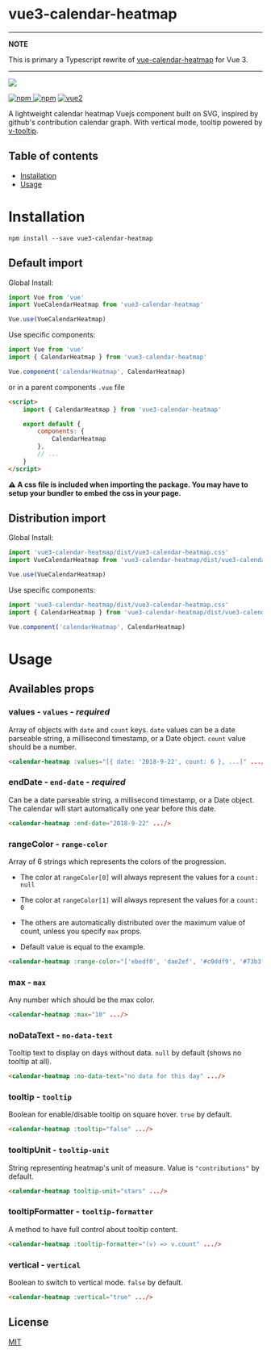 # vue3-calendar-heatmap

---
**NOTE**

This is primary a Typescript rewrite of [vue-calendar-heatmap](https://github.com/julienr114/vue-calendar-heatmap) for Vue 3.

---


![](https://i.imgur.com/ntYYTKX.png)

[![npm](https://img.shields.io/npm/v/vue3-calendar-heatmap.svg) ![npm](https://img.shields.io/npm/dm/vue3-calendar-heatmap.svg)](https://www.npmjs.com/package/vue3-calendar-heatmap)
[![vue2](https://img.shields.io/badge/vue-3.x-brightgreen.svg)](https://vuejs.org/)

A lightweight calendar heatmap Vuejs component built on SVG, inspired by github's contribution calendar graph. With vertical mode, tooltip powered
by [v-tooltip](https://github.com/Akryum/v-tooltip).

## Table of contents

- [Installation](#installation)
- [Usage](#usage)

# Installation

```shell
npm install --save vue3-calendar-heatmap
```

## Default import

Global Install:

```javascript
import Vue from 'vue'
import VueCalendarHeatmap from 'vue3-calendar-heatmap'

Vue.use(VueCalendarHeatmap)
```

Use specific components:

```javascript
import Vue from 'vue'
import { CalendarHeatmap } from 'vue3-calendar-heatmap'

Vue.component('calendarHeatmap', CalendarHeatmap)
```

or in a parent components `.vue` file

```html
<script>
    import { CalendarHeatmap } from 'vue3-calendar-heatmap'

    export default {
        components: {
            CalendarHeatmap
        },
        // ...
    }
</script>
```

**⚠️ A css file is included when importing the package. You may have to setup your bundler to embed the css in your page.**

## Distribution import

Global Install:

```javascript
import 'vue3-calendar-heatmap/dist/vue3-calendar-heatmap.css'
import VueCalendarHeatmap from 'vue3-calendar-heatmap/dist/vue3-calendar-heatmap.common'

Vue.use(VueCalendarHeatmap)
```

Use specific components:

```javascript
import 'vue3-calendar-heatmap/dist/vue3-calendar-heatmap.css'
import { CalendarHeatmap } from 'vue3-calendar-heatmap/dist/vue3-calendar-heatmap.common'

Vue.component('calendarHeatmap', CalendarHeatmap)
```

# Usage

## Availables props

### **values** - `values` - _required_
Array of objects with `date` and `count` keys. `date` values can be a date parseable string, a millisecond timestamp, or a Date object. `count` value should be
a number.

```html
<calendar-heatmap :values="[{ date: '2018-9-22', count: 6 }, ...]" .../>
```
### **endDate** - `end-date` - _required_
Can be a date parseable string, a millisecond timestamp, or a Date object. The calendar will start automatically one year before this date.
```html
<calendar-heatmap :end-date="2018-9-22" .../>
```

### **rangeColor** - `range-color`
Array of 6 strings which represents the colors of the progression.

- The color at `rangeColor[0]` will always represent the values for a `count: null`
- The color at `rangeColor[1]` will always represent the values for a `count: 0`
- The others are automatically distributed over the maximum value of count, unless you specify `max` props.

- Default value is equal to the example.
```html
<calendar-heatmap :range-color="['ebedf0', 'dae2ef', '#c0ddf9', '#73b3f3', '#3886e1', '#17459e']" .../>
```

### **max** - `max`
Any number which should be the max color.
```html
<calendar-heatmap :max="10" .../>
```

### **noDataText** - `no-data-text`
Tooltip text to display on days without data. `null` by default (shows no tooltip at all).
```html
<calendar-heatmap :no-data-text="no data for this day" .../>
```

### **tooltip** - `tooltip`
Boolean for enable/disable tooltip on square hover. `true` by default.
```html
<calendar-heatmap :tooltip="false" .../>
```

### **tooltipUnit** - `tooltip-unit`
String representing heatmap's unit of measure. Value is `"contributions"` by default.
```html
<calendar-heatmap tooltip-unit="stars" .../>
```

### **tooltipFormatter** - `tooltip-formatter`
A method to have full control about tooltip content.
```html
<calendar-heatmap :tooltip-formatter="(v) => v.count" .../>
```

### **vertical** - `vertical`
Boolean to switch to vertical mode. `false` by default.
```html
<calendar-heatmap :vertical="true" .../>
```

## License

[MIT](http://opensource.org/licenses/MIT)
